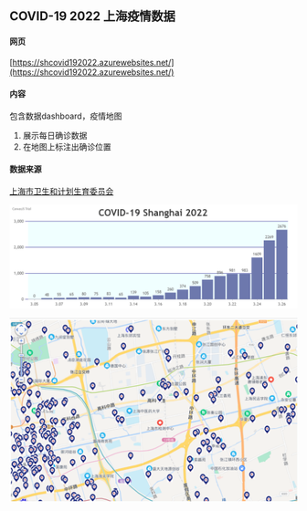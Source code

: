 ## COVID-19 2022 上海疫情数据

#### 网页
[https://shcovid192022.azurewebsites.net/](https://shcovid192022.azurewebsites.net/)

#### 内容

包含数据dashboard，疫情地图

1. 展示每日确诊数据
2. 在地图上标注出确诊位置

#### 数据来源

[上海市卫生和计划生育委员会](https://wsjkw.sh.gov.cn/yqtb/index.html)


![每日数据](covid19.png)

![疫情地图](covid19Map.png)

